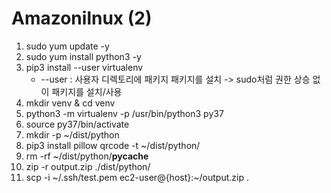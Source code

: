 # Amazonilnux (2)
1. sudo yum update -y
2. sudo yum install python3 -y
3. pip3 install --user virtualenv
    - --user : 사용자 디렉토리에 패키지 패키지를 설치 -> sudo처럼 권한 상승 없이 패키지를 설치/사용
4. mkdir venv & cd venv
5. python3 -m virtualenv -p /usr/bin/python3 py37
6. source py37/bin/activate
7. mkdir -p ~/dist/python
8. pip3 install pillow qrcode -t ~/dist/python/
9. rm -rf ~/dist/python/__pycache__
10. zip -r output.zip ./dist/python/
11. scp -i ~/.ssh/test.pem ec2-user@{host}:~/output.zip .
